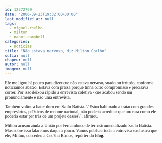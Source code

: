 ```yaml
---
id: 12372769
date: "2006-09-23T19:32:00+00:00"
last_modified_at: null
tags:
  - miguel-coelho
  - milton
  - naomi-campbell
categories:
  - noticias
title: "Não estava nervoso, diz Milton Coelho"
sutia: null
chapeu: null
autor: null
imagem: null
---
```

<p><P><FONT face=Verdana>Ele me ligou há pouco para dizer que não estava nervoso, suado&nbsp;ou irritado, conforme noticiamos abaixo. Estava com pressa porque tinha outro compromisso e precisava correr. Por isso deixou rápido a entrevista coletiva - que acabou sendo um pronunciamento e não uma entrevista.</FONT></P></p>
<p><P><FONT face=Verdana>Também voltou a bater duro em Saulo Batista. \"Estou habituado a tratar com grandes empresários, pol?ticos de renome nacional, não poderia acreditar que um cara como ele poderia estar por trás de um projeto desses\", afirmou.</FONT></P></p>
<p><P><FONT face=Verdana>Milton acusou ainda a União por Pernambuco de ter instrumentalizado Saulo Batista. Mas sobre isso falaremos daqui a pouco. Vamos publicar toda a entrevista exclusiva que ele, Milton,&nbsp;concedeu a Cec?lia Ramos, repórter do <STRONG>Blog</STRONG>.</FONT></P> </p>
